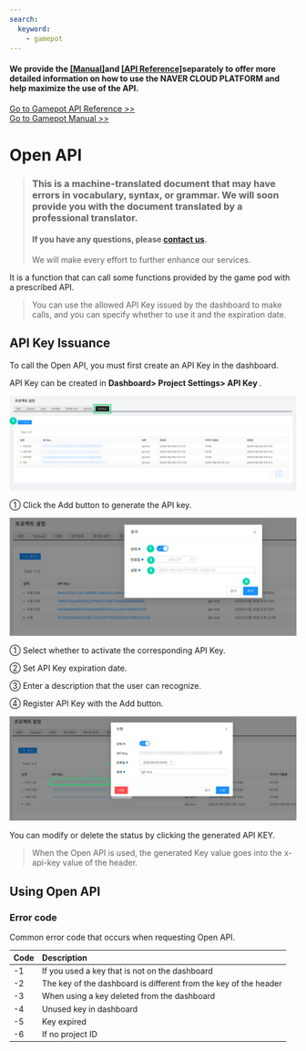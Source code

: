 ```yaml
---
search:
  keyword:
    - gamepot
---
```


#### **We provide the <a href="https://guide.ncloud-docs.com/docs/en/home" target="_blank">[Manual]</a>and <a href="https://api.ncloud-docs.com/docs/en/home" target="_blank">[API Reference]</a>separately to offer more detailed information on how to use the NAVER CLOUD PLATFORM and help maximize the use of the API.**

<a href="https://api.ncloud-docs.com/docs/en/game-gamepot" target="_blank">Go to Gamepot API Reference >></a><br />
<a href="https://guide.ncloud-docs.com/docs/en/game-gamepot-overview" target="_blank">Go to Gamepot Manual >></a>

# Open API

> ### This is a machine-translated document that may have errors in vocabulary, syntax, or grammar. We will soon provide you with the document translated by a professional translator.
>
> #### If you have any questions, please [contact us](https://www.ncloud.com/support/question).
>
> We will make every effort to further enhance our services.

It is a function that can call some functions provided by the game pod with a prescribed API.

> You can use the allowed API Key issued by the dashboard to make calls, and you can specify whether to use it and the expiration date.

## API Key Issuance

To call the Open API, you must first create an API Key in the dashboard.

API Key can be created in <b>Dashboard> Project Settings> API Key </b>.

![gamepot_api_01](./images/gamepot_api_01.png)

① Click the Add button to generate the API key.

![gamepot_api_02](./images/gamepot_api_02.png)

① Select whether to activate the corresponding API Key.

② Set API Key expiration date.

③ Enter a description that the user can recognize.

④ Register API Key with the Add button.

![gamepot_api_03](./images/gamepot_api_03.png)

You can modify or delete the status by clicking the generated API KEY.

> When the Open API is used, the generated Key value goes into the x-api-key value of the header.

## Using Open API

### Error code

Common error code that occurs when requesting Open API.

| Code | Description                                                      |
| :--- | :--------------------------------------------------------------- |
| -1   | If you used a key that is not on the dashboard                   |
| -2   | The key of the dashboard is different from the key of the header |
| -3   | When using a key deleted from the dashboard                      |
| -4   | Unused key in dashboard                                          |
| -5   | Key expired                                                      |
| -6   | If no project ID                                                 |


<!--

### User Lookup API

Look up a user by user UID.

#### Request

-Method: GET
-URI: /user/{userID}

```text
GET
url: https://dashboard-api.gamepot.ntruss.com/v1/api/project/{projectId}/user/{userId}
Header:'accept-language: en'
Header:'x-api-key: {API Key issued from GamePot dashboard}'
```

| Header    | Type   | Required | Description                          |
| :-------- | :----- | :------- | :----------------------------------- |
| x-api-key | String | O        | Authentication key issued by GamePot |

| Attribute | Type   | Description              |
| :-------- | :----- | :----------------------- |
| projectId | String | ProjectId in GamePot SDK |
| userId    | String | UserId in GamePot SDK    |

#### Response

success

```javascript
{
  "status": 1,
  "result": {
    "id": "xxxxxxxxxxxxxx",
    "deleted": false,
    "store_id": "google",
    "country": "KR",
    "remoteip": "xxx.xxx.xxx.xxx",
    "adid": "test_s6SksBK",
    "device": "android",
    "network": "WI-FI",
    "version": "testVersion",
    "model": "test-111",
    "token": "test:Qz9Fd81H6O",
    "push": true,
    "night": true,
    "ad": true,
    "memo": null,
    "device_id": null,
    "createdAt": "Tue Apr 07 2020 16:32:17 GMT+0900 (GMT+09:00)",
    "updatedAt": "Tue Apr 07 2020 16:32:19 GMT+0900 (GMT+09:00)",
    "loginedAt": "Tue Apr 07 2020 16:32:19 GMT+0900 (GMT+09:00)",
    "deletedAt": null
  }
}
```

| Attribute | Type    | Description                                                            |
| :-------- | :------ | :--------------------------------------------------------------------- |
| status    | Int     | Result value \(1: Refer to Error code for success and failure\)        |
| id        | String  | User ID                                                                |
| deleted   | Boolean | Whether to delete members \(true: delete, false: normal\)              |
| store_id  | String  | Store accessed when creating account (google...)                       |
| country   | String  | User country code (based on ISO 3166-1)                                |
| remoteip  | String  | User IP                                                                |
| adid      | String  | Advertising id                                                         |
| device    | String  | Device type (android,ios)                                              |
| network   | String  | User Access Network (WI-FI...)                                         |
| version   | String  | Client Version Information                                             |
| model     | String  | User device model name                                                 |
| token     | String  | Push token                                                             |
| push      | Boolean | Whether to agree with push \(true: agree, false: disagree\)            |
| night     | Boolean | Whether to agree to push at night \(true: agree, false: disagree\)     |
| ad        | Boolean | Whether advertising consent is pushed \(true: agree, false: disagree\) |
| memo      | String  | Member notes                                                           |
| device_id | String  | Member Device ID                                                       |
| createdAt | String  | Date the member was created                                            |
| updatedAt | String  | Date the member information was modified                               |
| loginedAt | String  | Last Connected                                                         |
| deletedAt | String  | Member Deleted Date                                                    |

실패

```javascript
{
  "status": -6,
  "message": "projectId was wrong."
}
```

| Attribute | Type   | Description                                                     |
| :-------- | :----- | :-------------------------------------------------------------- |
| status    | Int    | Result value \(1: Refer to Error code for success and failure\) |
| message   | String | Error content                                                   |

### User Stop Lookup API

Query if the user is stopped by user UID.

#### Request

- Method : GET
- URI : /user/{userID}/block

```text
GET
url : https://dashboard-api.gamepot.ntruss.com/v1/api/project/{projectId}/user/{userId}/block
Header : 'accept-language: ko'
Header : 'x-api-key: {GamePot 대시보드에서 발급받은 API Key}'
```

| Header    | Type   | Required | Description                          |
| :-------- | :----- | :------- | :----------------------------------- |
| x-api-key | String | O        | Authentication key issued by GamePot |

| Attribute | Type   | Description              |
| :-------- | :----- | :----------------------- |
| projectId | String | ProjectId in GamePot SDK |
| userId    | String | UserId in GamePot SDK    |

#### Response

success

```javascript
{
  "status": 1,
  "result": {
    "id": "xxxxxxxxxxxxxx",
    "member_id": "xxxxxxxxxxxxxx",
    "deleted": false,
    "type": "manual",
    "status": 1,
    "message": null,
    "messageMulti": [
      {
        "lang": "ko",
        "value": "테스트-ko",
        "default": true
      }
    ],
    "startedAt": "Mon May 11 2020 12:02:00 GMT+0900 (GMT+09:00)",
    "endedAt": "Mon May 25 2020 22:00:00 GMT+0900 (GMT+09:00)",
    "createdAt": "Tue May 12 2020 14:06:40 GMT+0900 (GMT+09:00)",
    "updatedAt": "Tue May 12 2020 14:06:40 GMT+0900 (GMT+09:00)",
    "deletedAt": null,
    "category_id": ""
  }
}
```

| Attribute   | Type    | Description                                                                                                                              |
| :---------- | :------ | :--------------------------------------------------------------------------------------------------------------------------------------- |
| status      | Int     | Result value \(1: Refer to Error code for success and failure\)                                                                          |
| id          | String  | ID for user suspension information                                                                                                       |
| member_id   | String  | User ID                                                                                                                                  |
| deleted     | Boolean | Whether to delete user suspension information \(true: delete, false: normal\)                                                            |
| type        | String  | Classification of suspension of use \(manual: manual, autopurchase: automatic\)                                                          |
| status      | Int     | Status \(1: active, 2: inactive\)                                                                                                        |
| message     | String  | Reason for suspension (not currently used)                                                                                               |
| lang        | String  | Stop Message Language                                                                                                                    |
| value       | String  | Reason for suspension                                                                                                                    |
| default     | Boolean | Default language setting If the language value of the <br> device is not in messageMulti, the message set to true is exposed by default. |
| startedAt   | String  | Start date of suspension                                                                                                                 |
| endedAt     | String  | End date of use                                                                                                                          |
| createdAt   | Boolean | Date of suspension of use                                                                                                                |
| updatedAt   | Boolean | Date of suspension of use                                                                                                                |
| deletedAt   | Boolean | Date of suspension of use                                                                                                                |
| category_id | String  | Usage Suspension Classification ID                                                                                                       |

failure

```javascript
{
  "status": -6,
  "message": "projectId was wrong."
}
```

| Attribute | Type   | Description                                                           |
| :-------- | :----- | :-------------------------------------------------------------------- |
| status    | Int    | Result value \(1: Refer to Error code in case of success or failure\) |
| message   | String | Error content                                                         |

### User Stop Settings API

User is suspended by user UID.

#### Request

- Method : POST
- URI : /user/{userID}/block

```text
POST
url : https://dashboard-api.gamepot.ntruss.com/v1/api/project/{projectId}/user/{userId}/block
Header : 'accept-language: ko'
Header : 'content-type: application/json'
Header : 'x-api-key: {API Key issued from GamePot Dashboard}'
data: '{
        "messageMulti": [
                {
                    "lang": "ko",
                    "value": "테스트",
                    "default": true
                }
            ],
            "startedAt": "2020-05-11 12:02",
            "endedAt": "2020-05-25 22:00"
       }'
```

| Header    | Type   | Required | Description                          |
| :-------- | :----- | :------- | :----------------------------------- |
| x-api-key | String | O        | Authentication key issued by GamePot |

| Attribute | Type    | Description                                                                                                                            |
| :-------- | :------ | :------------------------------------------------------------------------------------------------------------------------------------- |
| projectId | String  | ProjectId in GamePot SDK                                                                                                               |
| userId    | String  | UserId in GamePot SDK                                                                                                                  |
| lang      | String  | Stop Message Language                                                                                                                  |
| value     | String  | Reason for suspension                                                                                                                  |
| default   | Boolean | Default language setting<br>If the language value of the device is not in messageMulti, the message set to true is exposed by default. |
| startedAt | String  | Start date of suspension of use `YYYY-MM-DD HH:mm`                                                                                     |
| endedAt   | String  | End date of suspension of use `YYYY-MM-DD HH:mm`                                                                                       |

#### Response

success

```javascript
{
   "status": 1,
   "result": {
     "memberBlock": {
       "id": "xxxxxxxxxxxxx"
     }
   }
}
```

| Attribute | Type   | Description                                                     |
| :-------- | :----- | :-------------------------------------------------------------- |
| status    | Int    | Result value \(1: Refer to Error code for success and failure\) |
| id        | String | ID suspended                                                    |

failure

```javascript
{
   "status": -5,
   "message": "ApiKey was expired."
}
```

| Attribute | Type   | Description                                                     |
| :-------- | :----- | :-------------------------------------------------------------- |
| status    | Int    | Result value \(1: Refer to Error code for success and failure\) |
| message   | String | Error content                                                   |

#### Error code

| Code | Description                                                                                         |
| :--- | :-------------------------------------------------------------------------------------------------- |
| -11  | body lack of data                                                                                   |
| -12  | messageMulti value is not JSON Array                                                                |
| -13  | If the format of the startedAt value is not correct, only the format `YYYY-MM-DD HH:mm` is possible |
| -14  | If the format of the endedAt value is incorrect, only `YYYY-MM-DD HH:mm` format is possible         |
| -15  | data format of messageMulti value is incorrect                                                      |
| -16  | When there is no default true or multiple of messageMulti value data                                |

### Daily Accessor (DAU) Lookup API

You can search daily users.

#### Request

- Method : GET
- URI : /user/statistics/dau

```text
GET
url : https://dashboard-api.gamepot.ntruss.com/v1/api/project/{projectId}/user/statistics/dau
Header : 'accept-language: ko'
Header:'x-api-key: {API Key issued from GamePot dashboard}'
```

| Header    | Type   | Required | Description                          |
| :-------- | :----- | :------- | :----------------------------------- |
| x-api-key | String | O        | Authentication key issued by GamePot |

| Attribute | Type   | Description                           |
| :-------- | :----- | :------------------------------------ |
| projectId | String | ProjectId in GamePot SDK              |
| startDate | String | Start date to look up `YYYY-MM-DD`    |
| endDate   | String | Last date to be searched `YYYY-MM-DD` |

> If startDate and endDate are not included in the query, the data of the last 30 days is retrieved.

#### Response

success

```javascript
{
  "status": 1,
  "result": {
    "totalCount": 3,
    "edges": [
      {
        "node": {
          "date": "Fri Apr 10 2020 09:00:00 GMT+0900 (Korean Standard Time)",
          "count": 2
        }
      },

      ...

      {
        "node": {
          "date": "Tue Apr 14 2020 09:00:00 GMT+0900 (Korean Standard Time)",
          "count": 4
        }
      }
    ]
  }
}
```

| Attribute  | Type   | Description                                                     |
| :--------- | :----- | :-------------------------------------------------------------- |
| status     | Int    | Result value \(1: Refer to Error code for success and failure\) |
| totalCount | Int    | dau Search Result (Number) Count                                |
| date       | String | Aggregate date and time                                         |
| count      | Int    | (Date) DAU                                                      |

failure

```javascript
{
  "status": -11,
  "message": "startDate format was wrong. (YYYY-MM-DD)"
}
```

| Attribute | Type   | Description                                                     |
| :-------- | :----- | :-------------------------------------------------------------- |
| status    | Int    | Result value \(1: Refer to Error code for success and failure\) |
| message   | String | Error content                                                   |

#### Error code

| Code | Description                                                                 |
| :--- | :-------------------------------------------------------------------------- |
| -11  | The format of the startDate value is incorrect. `YYYY-MM-DD` only available |
| -12  | The format of the endDate value is incorrect. `YYYY-MM-DD` only available   |

### New User (NRU) Lookup API

You can search for new users.

#### Request

- Method : GET
- URI : /user/statistics/nru

```text
GET
url : https://dashboard-api.gamepot.ntruss.com/v1/api/project/{projectId}/user/statistics/nru
Header : 'accept-language: ko'
Header:'x-api-key: {API Key issued from GamePot dashboard}'
```

| Header    | Type   | Required | Description                          |
| :-------- | :----- | :------- | :----------------------------------- |
| x-api-key | String | O        | Authentication key issued by GamePot |

| Attribute | Type   | Description                           |
| :-------- | :----- | :------------------------------------ |
| projectId | String | ProjectId in GamePot SDK              |
| startDate | String | Start date to look up `YYYY-MM-DD`    |
| endDate   | String | Last date to be searched `YYYY-MM-DD` |

> If startDate and endDate are not included in the query, the data of the last 30 days is retrieved.

#### Response

success

```javascript
{
  "status": 1,
  "result": {
    "totalCount": 3,
    "edges": [
      {
        "node": {
          "date": "2020-04-10",
          "count": 2
        }
      },

    ...

      {
        "node": {
          "date": "2020-04-14",
          "count": 1
        }
      }
    ]
  }
}
```

| Attribute  | Type   | Description                                                     |
| :--------- | :----- | :-------------------------------------------------------------- |
| status     | Int    | Result value \(1: Refer to Error code for success and failure\) |
| totalCount | int    | Views (cases)                                                   |
| date       | String | Aggregate Date                                                  |
| count      | int    | (Date) NRU                                                      |

failure

```javascript
{
  "status": -11,
  "message": "startDate format was wrong. (YYYY-MM-DD)"
}
```

| Attribute | Type   | Description                                                     |
| :-------- | :----- | :-------------------------------------------------------------- |
| status    | Int    | Result value \(1: Refer to Error code for success and failure\) |
| message   | String | Error content                                                   |

#### Error code

| Code | Description                                                                             |
| :--- | :-------------------------------------------------------------------------------------- |
| -11  | If the format of the startDate value is incorrect, only `YYYY-MM-DD` format is possible |
| -12  | If the format of the endDate value is incorrect, only `YYYY-MM-DD` format is possible   |

### Concurrent Visitor (CCU) Lookup API

For 3 selected dates, you can search concurrent users by time.

#### Request

- Method : GET
- URI : /user/statistics/ccu

```text
GET
url : https://dashboard-api.gamepot.ntruss.com/v1/api/project/{projectId}/user/statistics/ccu
Header : 'accept-language: ko'
Header:'x-api-key: {API Key issued from GamePot dashboard}'
```

| Header    | Type   | Required | Description                          |
| :-------- | :----- | :------- | :----------------------------------- |
| x-api-key | String | O        | Authentication key issued by GamePot |

| Attribute | Type   | Description                                         |
| :-------- | :----- | :-------------------------------------------------- |
| projectId | String | ProjectId in GamePot SDK                            |
| oneDate   | String | Date of first inquiry `YYYY-MM-DD`                  |
| twoDate   | String | Second date to search `YYYY-MM-DD`                  |
| threeDate | String | The date to look up for the third time `YYYY-MM-DD` |

> There are oneDate, twoDate, and threeDate as a query, and if there is no query, it is searched up to 2 days before including the day.

#### Response

success

```javascript
{
  "status": 1,
  "result": {
    "totalCount": 1440,
    "edges": [
      {
        "node": {
          "createdAt": "00:00",
          "one": 0,
          "two": 0,
          "three": 0
        }
      },

        ...

      {
        "node": {
          "createdAt": "23:59",
          "one": 0,
          "two": 0,
          "three": null
        }
      }
    ]
  }
}

```

| Attribute  | Type   | Description                                                     |
| :--------- | :----- | :-------------------------------------------------------------- |
| status     | Int    | Result value \(1: Refer to Error code for success and failure\) |
| totalCount | Int    | ccu Search Result (Number)                                      |
| createdAt  | String | Aggregate date and time                                         |
| one        | Int    | Number of concurrent users at the time (for the first date)     |
| two        | Int    | Number of concurrent users at the time (for the second date)    |
| three      | Int    | Number of concurrent users at the time (for the third date)     |

failure

```javascript
{
  "status": -11,
  "message": "threeDate format was wrong. (YYYY-MM-DD)"
}
```

| Attribute | Type   | Description                                                     |
| :-------- | :----- | :-------------------------------------------------------------- |
| status    | Int    | Result value \(1: Refer to Error code for success and failure\) |
| message   | String | Error content                                                   |

#### Error code

| Code | Description                                                                             |
| :--- | :-------------------------------------------------------------------------------------- |
| -11  | If the format of the threeDate value is incorrect, only `YYYY-MM-DD` format is possible |
| -12  | If the format of the twoDate value is incorrect, only `YYYY-MM-DD` format is possible   |
| -13  | If the format of oneDate value is incorrect, only `YYYY-MM-DD` format is possible       |

### Payment Lookup API

Display payment details by payment ID.

#### Request

- Method : GET
- URI : /purchase/{transactionID}

```text
GET
url : https://dashboard-api.gamepot.ntruss.com/v1/api/project/{projectId}/purchase/{transactionID}
Header : 'accept-language: ko'
Header:'x-api-key: {API Key issued from GamePot dashboard}'
```

| Header    | Type   | Required | Description                          |
| :-------- | :----- | :------- | :----------------------------------- |
| x-api-key | String | O        | Authentication key issued by GamePot |

| Attribute     | Type   | Description               |
| :------------ | :----- | :------------------------ |
| projectId     | String | ProjectId in GamePot SDK  |
| transactionID | String | Payment ID of GamePot SDK |

#### Response

success

```javascript
{
  "status": 1,
  "result": {
    "status": 1,
    "exchange_price": 5000,
    "project_id": "xxxxxxxxxxxxxx",
    "store_id": "google",
    "payment_id": "google",
    "signature": "xxxxxxxxxxxxxxxxxxxxxxxxxxxx",
    "order_id": "u8934",
    "currency": "KRW",
    "userdata": "{\"unique_id\":\"u8934\",\"server_id\":\"\",\"player_id\":\"\",\"etc\":\"\"}",
    "price": 5000,
    "id": "xxxxxxxxxxxxxx",
    "unique_id": "u8934",
    "transaction_id": "xxxxxxxxxxxxxx",
    "createdAt": "Wed Mar 18 2020 17:55:29 GMT+0900 (GMT+09:00)",
    "updatedAt": "Wed Mar 18 2020 17:55:29 GMT+0900 (GMT+09:00)",
    "request": "https://xxxxxxxxxxxxxx",
    "response": "{\"status\":1}",
    "item_id": {
      "status": null,
      "type": "inapp",
      "name": "name_001",
      "prices": []
    },
    "user_id": {
      "id": "xxxxxxxxxxxxxx",
      "deleted": false,
      "store_id": "google",
      "country": "KR",
      "remoteip": "xxx.xxx.xxx.xxx",
      "adid": "xxxxxxxxxxxxxx",
      "device": "android",
      "network": "WIFI",
      "version": "10",
      "model": "Pixel_3",
      "token": "xxxxxxxxxxxxxx",
      "push": true,
      "night": false,
      "ad": true,
      "memo": null,
      "device_id": "xxxxxxxxxxxxxx",
      "createdAt": "Wed Mar 18 2020 17:54:41 GMT+0900 (GMT+09:00)",
      "updatedAt": "Wed Mar 18 2020 17:54:42 GMT+0900 (GMT+09:00)",
      "loginedAt": "Wed Mar 18 2020 17:54:41 GMT+0900 (GMT+09:00)",
      "deletedAt": null
    }
  }
}
```

| Attribute        | Type   | Description                                                                                           |
| :--------------- | :----- | :---------------------------------------------------------------------------------------------------- | -------------------------- |
| status           | Int    | Result value \(1: Refer to Error code for success and failure\)                                       |
| (result) status  | Int    | Payment Result \(1: Success)                                                                          |
| exchange_price   | Int    | Payment amount (exchange rate applied)                                                                |
| project_id       | String | ProjectId in GamePot SDK                                                                              |
| store_id         | String | Store ID (google,one,apple,galaxy)                                                                    |
| payment_id       | String | Payment store ID (google,tpay...)                                                                     | Generally same as store_id |
| signature        | String | Signature                                                                                             |
| order_id         | String | Order ID                                                                                              |
| currency         | String | Currency                                                                                              |
| userdata         | String | User information                                                                                      |
| price            | Int    | Payment amount                                                                                        |
| id               | String | Unique ID of payment data                                                                             |
| unique_id        | String | Unique ID                                                                                             |
| transaction_id   | String | Store Payment ID                                                                                      |
| createdAt        | String | Creation date                                                                                         |
| updatedAt        | String | Update date                                                                                           |
| request          | String | Payment Request Value                                                                                 |
| response         | String | Payment response value                                                                                |
| (item_id) status | String | result (of item_id)                                                                                   |
| type             | String | Item type (inapp)                                                                                     |
| name             | String | Item name                                                                                             |
| prices           | String | Item price                                                                                            |
| user_id          |        | Please refer to <b><I>User Inquiry API</I></b> for the user_id part of the successful response value. |

failure

```javascript
{
  "status": -6,
  "message": "projectId was wrong."
}
```

| Attribute | Type   | Description                                                           |
| :-------- | :----- | :-------------------------------------------------------------------- |
| status    | Int    | Result value \(1: Refer to Error code in case of success or failure\) |
| message   | String | Error content                                                         |

### Payment Cancellation Query API

View payment cancellation history by payment ID.

> Only Google payments are viewed.

#### Request

- Method : GET
- URI : /purchase/voided/{transactionID}

```text
GET
url : https://dashboard-api.gamepot.ntruss.com/v1/api/project/{projectId}/purchase/voided/{transactionID}
Header : 'accept-language: ko'
Header : 'x-api-key: {API Key issued from GamePot Dashboard}'
```

| Header    | Type   | Required | Description                          |
| :-------- | :----- | :------- | :----------------------------------- |
| x-api-key | String | O        | Authentication key issued by GamePot |

| Attribute     | Type   | Description               |
| :------------ | :----- | :------------------------ |
| projectId     | String | ProjectId in GamePot SDK  |
| transactionID | String | Payment ID of GamePot SDK |

#### Response

success

```javascript
{
  "status": 1,
  "result": {
    "id": "xxxxxxxxxxxxxx",
    "member_id": "xxxxxxxxxxxxxx",
    "package_id": "xxx.xxx.xxxxxxx",
    "price": 3000,
    "deleted": false,
    "purchasedAt": "Fri Feb 21 2020 16:32:35 GMT+0900 (GMT+09:00)",
    "voidedAt": "Fri Feb 21 2020 16:33:58 GMT+0900 (GMT+09:00)",
    "createdAt": "Fri Feb 21 2020 17:25:10 GMT+0900 (GMT+09:00)",
    "updatedAt": "Fri Feb 21 2020 17:25:10 GMT+0900 (GMT+09:00)",
    "deletedAt": null,
    "currency": "KRW",
    "status": 0,
    "purchase_id": {
      "status": 1,
      "exchange_price": 3000,
      "project_id": "xxxxxxxxxxxxxxxxxx",
      "store_id": "google",
      "payment_id": "google",
      "signature": "xxxxxxxxxxxxxxxxxxxxxxxxxxxxxxxxxxxxxxxxxx",
      "order_id": "xxxxxxxxxxxxxx",
      "currency": "KRW",
      "userdata": "{\"unique_id\":\"\",\"server_id\":\"\",\"player_id\":\"\",\"etc\":\"\"}",
      "price": 3000,
      "id": "xxxxxxxxxxxxxx",
      "unique_id": "",
      "transaction_id": "GPA.3307-2597-6064-86473",
      "createdAt": "Fri Feb 21 2020 16:32:39 GMT+0900 (GMT+09:00)",
      "updatedAt": "Fri Feb 21 2020 17:25:10 GMT+0900 (GMT+09:00)",
      "request": "https://xxxxxxxxxxxxxxxxxxxxxxxxxxxx",
      "response": "{\"status\":1}"
    }
  }
}
```

| Attribute   | Type    | Description                                                                                                  |
| :---------- | :------ | :----------------------------------------------------------------------------------------------------------- |
| status      | Int     | Result value \(1: Refer to Error code for success and failure\)                                              |
| id          | String  | Payment Cancel ID                                                                                            |
| member_id   | String  | User UID                                                                                                     |
| package_id  | String  | Package name                                                                                                 |
| price       | int     | Payment amount                                                                                               |
| deleted     | Boolean | Whether to delete \(true: delete, false: normal\)                                                            |
| purchasedAt | String  | Payment date                                                                                                 |
| voidedAt    | String  | Payment cancellation date                                                                                    |
| createdAt   | String  | Creation date                                                                                                |
| updatedAt   | String  | Update date                                                                                                  |
| deletedAt   | String  | Deleted Date                                                                                                 |
| currency    | String  | Currency                                                                                                     |
| status      | Int     | Status                                                                                                       |
| purchase_id |         | Please refer to <b><I>Payment inquiry API</I></b> for the purchase_id part of the successful response value. |

failure

```javascript
{
  "status": -6,
  "message": "projectId was wrong."
}
```

| Attribute | Type   | Description                                                           |
| :-------- | :----- | :-------------------------------------------------------------------- |
| status    | Int    | Result value \(1: Refer to Error code in case of success or failure\) |
| message   | String | Error content                                                         |

### Payment Sales Statistics Query API

Display billing sales statistics.

#### Request

- Method : GET
- URI : /purchase/statistics

```text
GET
url : https://dashboard-api.gamepot.ntruss.com/v1/api/project/{projectId}/purchase/statistics?startDate={startDate}&endDate={endDate}&currency={currency}
Header : 'accept-language: ko'
Header:'x-api-key: {API Key issued from GamePot dashboard}'
```

| Header    | Type   | Required | Description                          |
| :-------- | :----- | :------- | :----------------------------------- |
| x-api-key | String | O        | Authentication key issued by GamePot |

| Attribute | Type   | Description                                                                           |
| :-------- | :----- | :------------------------------------------------------------------------------------ |
| projectId | String | ProjectId in GamePot SDK                                                              |
| startDate | String | Payment Sales Statistics Search Start Date `YYYY-MM-DD`                               |
| endDate   | String | Payment Sales Statistics Search End Date `YYYY-MM-DD`                                 |
| currency  | String | Payment Sales Statistics Currency Search (all...)<br> We follow ISO 4217 regulations. |

> If startDate and endDate are not included in the query, the data of the last 30 days is retrieved.

#### Response

success

```javascript
"status": 1,
  "result": {
    "totalCount": 13,
    "currencyList": [
      "KRW",
      "USD"
    ],
    "edges": [
      {
        "node": {
          "date": "2020-05-01",
          "count": 0
        }
      },
      {
        "node": {
          "date": "2020-05-02",
          "count": 0
        }
      },

...

      {
        "node": {
          "date": "2020-05-13",
          "count": 4008857.31
        }
      }
    ]
  }
}
```

| Attribute    | Type   | Description                                                     |
| :----------- | :----- | :-------------------------------------------------------------- |
| status       | Int    | Result value \(1: Refer to Error code for success and failure\) |
| totalCount   | Int    | Number of search result values ​​                               |
| currencyList | String | Currency list <br> ISO 4217 is used.                            |
| date         | String | Statistics date                                                 |
| count        | String | Sales statistics amount                                         |

failure

```javascript
{
  "status": -6,
  "message": "projectId was wrong."
}
```

| Attribute | Type   | Description                                                     |
| :-------- | :----- | :-------------------------------------------------------------- |
| status    | Int    | Result value \(1: Refer to Error code for success and failure\) |
| message   | String | Error content                                                   |

#### Error code

| Code | Description                                                                             |
| :--- | :-------------------------------------------------------------------------------------- |
| -11  | If the format of the startDate value is incorrect, only `YYYY-MM-DD` format is possible |
| -12  | If the format of the endDate value is incorrect, only `YYYY-MM-DD` format is possible   |

### Character Lookup API

Retrieves the in-game player ID.

#### Request

- Method : GET
- URI : /player/{playerID}

```text
GET
url : https://dashboard-api.gamepot.ntruss.com/v1/api/project/{projectId}/player/{playerID}
Header : 'accept-language: ko'
Header:'x-api-key: {API Key issued from GamePot dashboard}'
```

| Header    | Type   | Required | Description                          |
| :-------- | :----- | :------- | :----------------------------------- |
| x-api-key | String | O        | Authentication key issued by GamePot |

| Attribute | Type   | Description               |
| :-------- | :----- | :------------------------ |
| projectId | String | ProjectId in GamePot SDK  |
| playerID  | String | Player ID for GamePot SDK |

#### Response

success

```javascript
{
  "status": 1,
  "result": {
    "id": "xxxxxxxxxxxxxxx",
    "player_id": "Test ID",
    "server_id": "test server",
    "name": "test name",
    "level": "12",
    "userdata": "dododo",
    "ip": "xxx.xxx.xxx.xxx",
    "createdAt": "Fri Feb 21 2020 14:15:33 GMT+0900 (GMT+09:00)",
    "updatedAt": "Fri Feb 21 2020 14:15:33 GMT+0900 (GMT+09:00)",
    "user_id": "xxxxxxxxxxxxxxx"
  }
}
```

| Attribute | Type   | Description                                                     |
| :-------- | :----- | :-------------------------------------------------------------- |
| status    | Int    | Result value \(1: Refer to Error code for success and failure\) |
| id        | String | User ID  / Please ignore it.                                                       |
| player_id | String | Player ID                                                       |
| server_id | String | Server ID                                                       |
| name      | String | Player name                                                     |
| level     | String | Player level                                                    |
| userdata  | String | Registered Userdata                                             |
| ip        | String | Player IP                                                       |
| createdAt | String | Player creation date                                            |
| updatedAt | String | Player Update Date                                              |
| user_id   | String | Gamepot UID                                                     |

failure

```javascript
{
  "status": -1,
  "message": "ApiKey was wrong."
}
```

| Attribute | Type   | Description                                                           |
| :-------- | :----- | :-------------------------------------------------------------------- |
| status    | Int    | Result value \(1: Refer to Error code in case of success or failure\) |
| message   | String | Error content                                                         |

### Coupon usage inquiry API

View coupon usage history.

> For keyword coupons, only used coupons are displayed.

#### Request

-Method: GET
-URI: /coupon/{couponNumber}

```text
GET
url: https://dashboard-api.gamepot.ntruss.com/v1/api/project/{projectId}/coupon/{couponNumber}?userData={userData}
Header:'accept-language: en'
Header:'x-api-key: {API Key issued from GamePot dashboard}'
```

| Header    | Type   | Required | Description                          |
| :-------- | :----- | :------- | :----------------------------------- |
| x-api-key | String | O        | Authentication key issued by GamePot |

| Attribute    | Type   | Description                       |
| :----------- | :----- | :-------------------------------- |
| projectId    | String | ProjectId in GamePot SDK          |
| couponNumber | String | Coupon number issued by dashboard |
| userData     | String | User data                         |

#### Response

success

```javascript
{
  "status": 1,
  "result": {
    "id": "xxxxxxxxxxxxxxxx",
    "status": false,
    "enable": 1,
    "number": "xxxxxxxxxxxxxxxx",
    "userdata": "",
    "usedAt": null,
    "createdAt": "Wed May 13 2020 12:12:04 GMT+0900 (Korean Standard Time)",
    "request": null,
    "response": null,
    "coupon_id": {
      "id": "xxxxxxxxxxxxxxxx",
      "enable": 1,
      "type": "normal",
      "keyword": null,
      "desc": "Season 2 Update Pre-Reward Rewards",
      "used": 1,
      "count": 2010,
      "length": 7,
      "limit": null,
      "prefix": "",
      "suffix": "",
      "store_id": "",
      "startedAt": "Sun May 10 2020 16:35:00 GMT+0900 (Korean Standard Time)",
      "endedAt": "Sat May 23 2020 16:35:00 GMT+0900 (Korean Standard Time)",
      "items": [
        {
          "item_id": "xxxxxxxxxxxxxxxx",
          "store_item_id": "xxxxxxxxxxxxxxxx",
          "count": 10
        },
        {
          "item_id": "xxxxxxxxxxxxxxxx",
          "store_item_id": "xxxxxxxxxxxxxxxx",
          "count": 1
        }
      ]
    }
  }
}
```

| Attribute          | Type    | Description                                                     |
| :----------------- | :------ | :-------------------------------------------------------------- |
| status             | Int     | Result value \(1: Refer to Error code for success and failure\) |
| id                 | String  | Coupon Usage ID                                                 |
| status             | Boolean | Whether to use coupon\(true: used, false: not used\)            |
| enable             | Int     | Availability                                                    |
| number             | String  | Coupon number                                                   |
| userdata           | String  | Coupon User Information                                         |
| usedAt             | String  | Coupon Day                                                      |
| request            | String  | Coupon Request                                                  |
| response           | String  | Coupon use response                                             |
| (coupon_id) id     | String  | Coupon id                                                       |
| (coupon_id) enable | int     | Availability                                                    |
| type               | String  | Coupon type                                                     |
| keyword            | String  | Keywords Coupon Keywords                                        |
| desc               | String  | Coupon name                                                     |
| used               | int     | Coupon status                                                   |
| count              | int     | Coupon Quantity                                                 |
| length             | int     | Coupon length                                                   |
| limit              | String  | Item Quantity                                                   |
| prefix             | String  | Coupon suffix                                                   |
| suffix             | String  | Coupon prefix                                                   |
| store_id           | String  | Store ID (google,one,apple,galaxy)                              |
| startedAt          | String  | Coupon start date                                               |
| endedAt            | String  | Coupon end date                                                 |
| item_id            | String  | Item ID                                                         |
| store_item_id      | String  | Item Store ID                                                   |
| count              | int     | Item Quantity                                                   |

failure

```javascript
{
  "status": -1,
  "message": "ApiKey was wrong."
}
```

| Attribute | Type   | Description                                                           |
| :-------- | :----- | :-------------------------------------------------------------------- |
| status    | Int    | Result value \(1: Refer to Error code in case of success or failure\) |
| message   | String | Error content                                                         |

### Coupon Usage API

Coupons are available.

#### Request

- Method : PUT
- URI : /store/{storeID}/user/{userID}/coupon/{couponNumber}

```text
PUT
url : https://dashboard-api.gamepot.ntruss.com/v1/api/project/{projectId}/store/{storeID}/user/{userID}/coupon/{couponNumber}
Header : 'accept-language: ko'
Header:'x-api-key: {API Key issued from GamePot dashboard}'
```

| Header    | Type   | Required | Description                          |
| :-------- | :----- | :------- | :----------------------------------- |
| x-api-key | String | O        | Authentication key issued by GamePot |

| Attribute    | Type   | Description                        |
| :----------- | :----- | :--------------------------------- |
| projectId    | String | ProjectId in GamePot SDK           |
| storeID      | String | Store ID (google,one,apple,galaxy) |
| userID       | String | UserPid of GamePot SDK             |
| couponNumber | String | Coupon number                      |

#### Response

success

```javascript
{
  "status": 1,
  "message": "success"
}
```

| Attribute | Type   | Description                                                     |
| :-------- | :----- | :-------------------------------------------------------------- |
| status    | Int    | Result value \(1: Refer to Error code for success and failure\) |
| message   | String | Results content                                                 |

failure

```javascript
{
   "status": -5,
   "message": "ApiKey was expired."
}
```

| Attribute | Type   | Description                                                           |
| :-------- | :----- | :-------------------------------------------------------------------- |
| status    | Int    | Result value \(1: Refer to Error code in case of success or failure\) |
| message   | String | Error content                                                         |
| errorcode | String | Error code                                                            |

### Notice API being posted

You can check the announcement being posted.

#### Request

- Method : GET
- URI : /store/{storeID}/notice/posting

```text
GET
url : https://dashboard-api.gamepot.ntruss.com/v1/api/project/{projectId}/store/{storeID}/notice/posting
Header : 'accept-language: ko'
Header:'x-api-key: {API Key issued from GamePot dashboard}'
```

| Header    | Type   | Required | Description                          |
| :-------- | :----- | :------- | :----------------------------------- |
| x-api-key | String | O        | Authentication key issued by GamePot |

| Attribute | Type   | Description                        |
| :-------- | :----- | :--------------------------------- |
| projectId | String | ProjectId in GamePot SDK           |
| storeID   | String | Store ID (google,one,apple,galaxy) |

#### Response

success

```javascript
{
  "status": 1,
  "result": {
    "totalCount": 1,
    "baseUrl": "https://kr.object.ncloudstorage.com/gamepot-rms76mi9",
    "edges": [
      {
        "node": {
          "id": "Tm90aWNlOjU5ZDY3MTE3LTYyZWUtNGY0ZC04YTc0LTIyZmIzZWNjYmJiMQ==",
          "store_id": "",
          "enable": true,
          "url": null,
          "scheme": null,
          "startDate": "Fri May 01 2020 15:21:00 GMT+0900 (Korean Standard Time)",
          "endDate": "Sun May 31 2020 18:24:00 GMT+0900 (Korean Standard Time)",
          "image": [
            {
              "lang": "ko",
              "value": "/notices/06cd531c-ff20-4139-bfa3-317def49dcc8.png",
              "default": true
            }
          ]
        }
      }
    ]
  }
}
```

| Attribute  | Type    | Description                                                     |
| :--------- | :------ | :-------------------------------------------------------------- |
| status     | Int     | Result value \(1: Refer to Error code for success and failure\) |
| totalCount | String  | Notice (image) Inquiry (case) Count                             |
| baseUrl    | String  | Object Storage Bucket URL                                       |
| id         | String  | Unique ID (of the image)                                        |
| store_id   | String  | Payment Store (google,one,apple,galaxy)                         |
| enable     | Boolean | Announcement Activation                                         |
| url        | String  | (Click Action) url                                              |
| scheme     | String  | (Click Action) scheme                                           |
| startDate  | String  | Notice start date                                               |
| endDate    | String  | Notice End Date                                                 |
| lang       | String  | Language                                                        |
| value      | String  | (baseUrl or less) Resource address                              |
| default    | Boolean | Default language                                                |

failure

```javascript
{
  "status": -1,
  "message": "ApiKey was wrong."
}
```

| Attribute | Type   | Description                                                           |
| :-------- | :----- | :-------------------------------------------------------------------- |
| status    | Int    | Result value \(1: Refer to Error code in case of success or failure\) |
| message   | String | Error content                                                         |

-->